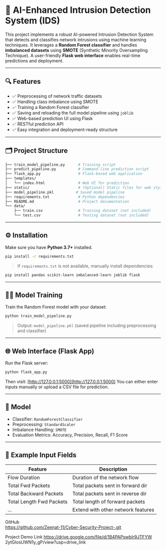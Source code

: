 
# 🚨 AI-Enhanced Intrusion Detection System (IDS)

This project implements a robust AI-powered Intrusion Detection System that detects and classifies network intrusions using machine learning techniques. It leverages a **Random Forest classifier** and handles **imbalanced datasets** using **SMOTE** (Synthetic Minority Oversampling Technique). A user-friendly **Flask web interface** enables real-time predictions and deployment.

---

## 🔍 Features

- ✅ Preprocessing of network traffic datasets
- ✅ Handling class imbalance using SMOTE
- ✅ Training a Random Forest classifier
- ✅ Saving and reloading the full model pipeline using `joblib`
- ✅ Web-based prediction UI using Flask
- ✅ RESTful prediction API
- ✅ Easy integration and deployment-ready structure

---

## 🗂️ Project Structure

```bash
├── train_model_pipeline.py      # Training script
├── predict_pipeline.py          # Command-line prediction script
├── flask_app.py                 # Flask-based web application
├── templates/
│   └── index.html               # Web UI for prediction
├── static/                      # (Optional) Static files for web styling
├── model_pipeline.pkl          # Saved model pipeline
├── requirements.txt             # Python dependencies
├── README.md                    # Project documentation
└── data/
    ├── train.csv                # Training dataset (not included)
    └── test.csv                 # Testing dataset (not included)
````

---

## ⚙️ Installation

Make sure you have **Python 3.7+** installed.

```bash
pip install -r requirements.txt
```

> If `requirements.txt` is not available, manually install dependencies:

```bash
pip install pandas scikit-learn imbalanced-learn joblib flask
```

---

## 🏋️‍♂️ Model Training

Train the Random Forest model with your dataset:

```bash
python train_model_pipeline.py
```

> Output: `model_pipeline.pkl` (saved pipeline including preprocessing and classifier)

---


## 🌐 Web Interface (Flask App)

Run the Flask server:

```bash
python flask_app.py
```

Then visit: [http://127.0.0.1:5000](http://127.0.0.1:5000)
You can either enter inputs manually or upload a CSV file for prediction.

---

## 🧠 Model

* Classifier: `RandomForestClassifier`
* Preprocessing: `StandardScaler`
* Imbalance Handling: `SMOTE`
* Evaluation Metrics: Accuracy, Precision, Recall, F1 Score

---

## 📁 Example Input Fields

| Feature                  | Description                        |
| ------------------------ | ---------------------------------- |
| Flow Duration            | Duration of the network flow       |
| Total Fwd Packets        | Total packets sent in forward dir  |
| Total Backward Packets   | Total packets sent in reverse dir  |
| Total Length Fwd Packets | Total length of forward packets    |
| ...                      | Extend with other network features |


  
GitHub  
https://github.com/Zeenat-11/Cyber-Security-Project-.git 
 
Project Demo Link 
https://drive.google.com/file/d/1B4PAPswbIr9JTFYW
2ytGlosUWN1y_gP/view?usp=drive_link  
